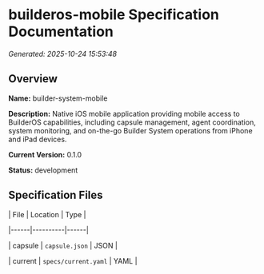 # builderos-mobile Specification Documentation

*Generated: 2025-10-24 15:53:48*

## Overview

**Name:** builder-system-mobile

**Description:** Native iOS mobile application providing mobile access to BuilderOS capabilities,
including capsule management, agent coordination, system monitoring, and on-the-go
Builder System operations from iPhone and iPad devices.


**Current Version:** 0.1.0

**Status:** development


## Specification Files

| File | Location | Type |

|------|----------|------|

| capsule | `capsule.json` | JSON |

| current | `specs/current.yaml` | YAML |
